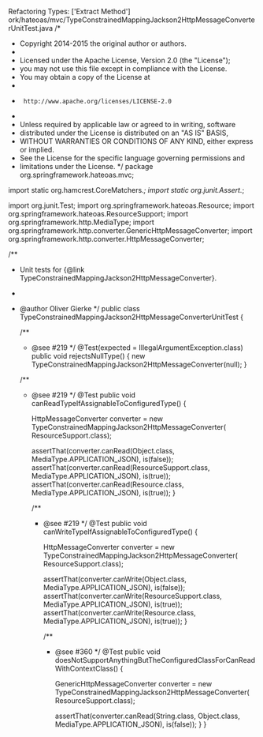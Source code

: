 Refactoring Types: ['Extract Method']
ork/hateoas/mvc/TypeConstrainedMappingJackson2HttpMessageConverterUnitTest.java
/*
 * Copyright 2014-2015 the original author or authors.
 *
 * Licensed under the Apache License, Version 2.0 (the "License");
 * you may not use this file except in compliance with the License.
 * You may obtain a copy of the License at
 *
 *      http://www.apache.org/licenses/LICENSE-2.0
 *
 * Unless required by applicable law or agreed to in writing, software
 * distributed under the License is distributed on an "AS IS" BASIS,
 * WITHOUT WARRANTIES OR CONDITIONS OF ANY KIND, either express or implied.
 * See the License for the specific language governing permissions and
 * limitations under the License.
 */
package org.springframework.hateoas.mvc;

import static org.hamcrest.CoreMatchers.*;
import static org.junit.Assert.*;

import org.junit.Test;
import org.springframework.hateoas.Resource;
import org.springframework.hateoas.ResourceSupport;
import org.springframework.http.MediaType;
import org.springframework.http.converter.GenericHttpMessageConverter;
import org.springframework.http.converter.HttpMessageConverter;

/**
 * Unit tests for {@link TypeConstrainedMappingJackson2HttpMessageConverter}.
 * 
 * @author Oliver Gierke
 */
public class TypeConstrainedMappingJackson2HttpMessageConverterUnitTest {

	/**
	 * @see #219
	 */
	@Test(expected = IllegalArgumentException.class)
	public void rejectsNullType() {
		new TypeConstrainedMappingJackson2HttpMessageConverter(null);
	}

	/**
	 * @see #219
	 */
	@Test
	public void canReadTypeIfAssignableToConfiguredType() {

		HttpMessageConverter<Object> converter = new TypeConstrainedMappingJackson2HttpMessageConverter(
				ResourceSupport.class);

		assertThat(converter.canRead(Object.class, MediaType.APPLICATION_JSON), is(false));
		assertThat(converter.canRead(ResourceSupport.class, MediaType.APPLICATION_JSON), is(true));
		assertThat(converter.canRead(Resource.class, MediaType.APPLICATION_JSON), is(true));
	}

	/**
	 * @see #219
	 */
	@Test
	public void canWriteTypeIfAssignableToConfiguredType() {

		HttpMessageConverter<Object> converter = new TypeConstrainedMappingJackson2HttpMessageConverter(
				ResourceSupport.class);

		assertThat(converter.canWrite(Object.class, MediaType.APPLICATION_JSON), is(false));
		assertThat(converter.canWrite(ResourceSupport.class, MediaType.APPLICATION_JSON), is(true));
		assertThat(converter.canWrite(Resource.class, MediaType.APPLICATION_JSON), is(true));
	}

	/**
	 * @see #360
	 */
	@Test
	public void doesNotSupportAnythingButTheConfiguredClassForCanReadWithContextClass() {

		GenericHttpMessageConverter<Object> converter = new TypeConstrainedMappingJackson2HttpMessageConverter(
				ResourceSupport.class);

		assertThat(converter.canRead(String.class, Object.class, MediaType.APPLICATION_JSON), is(false));
	}
}
